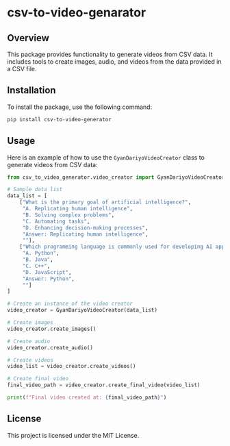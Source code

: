 # csv-to-video-genarator

## Overview

This package provides functionality to generate videos from CSV data. It includes tools to create images, audio, and videos from the data provided in a CSV file.

## Installation

To install the package, use the following command:

```bash
pip install csv-to-video-generator
```

## Usage

Here is an example of how to use the `GyanDariyoVideoCreator` class to generate videos from CSV data:

```python
from csv_to_video_generator.video_creator import GyanDariyoVideoCreator

# Sample data list
data_list = [
    ["What is the primary goal of artificial intelligence?", 
     "A. Replicating human intelligence", 
     "B. Solving complex problems", 
     "C. Automating tasks", 
     "D. Enhancing decision-making processes", 
     "Answer: Replicating human intelligence", 
     ""],
    ["Which programming language is commonly used for developing AI applications?", 
     "A. Python", 
     "B. Java", 
     "C. C++", 
     "D. JavaScript", 
     "Answer: Python", 
     ""]
]

# Create an instance of the video creator
video_creator = GyanDariyoVideoCreator(data_list)

# Create images
video_creator.create_images()

# Create audio
video_creator.create_audio()

# Create videos
video_list = video_creator.create_videos()

# Create final video
final_video_path = video_creator.create_final_video(video_list)

print(f"Final video created at: {final_video_path}")
```

## License

This project is licensed under the MIT License.
